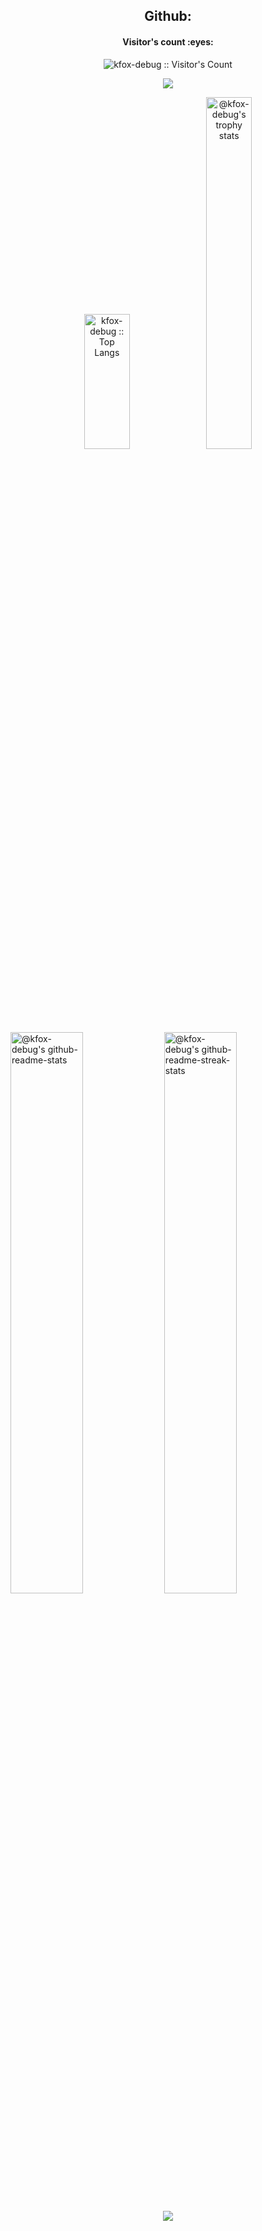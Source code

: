 <h2 style="text-align: center">Github: </h2>
<h4 align="center">Visitor's count :eyes:</h4>
<p align="center"><img src="https://profile-counter.glitch.me/{Helios}/count.svg" alt="kfox-debug :: Visitor's Count" /></p>

<p align='center'>
<img src='https://github-widgetbox.vercel.app/api/profile?username=kfox-debug&data=followers,repositories,stars,commits' />
</p>
 
<p align="center">
<img src="https://github-readme-stats.vercel.app/api/top-langs/?username=kfox-debug&langs_count=10&theme=merko&layout=compact" width="38%" height="216px" alt="kfox-debug :: Top Langs" />
<a href="https://github.com/kfox-debug?tab=achievements"><img src="https://github-profile-trophy.vercel.app/?username=kfox-debug&theme=gitdimmed&no-frame=true&column=3&row=2"  width="38%" alt="@kfox-debug's trophy stats"/></a>
</p>

<p align="center">

<a href="https://github.com/kfox-debug?tab=repositories"><img src="https://github-readme-stats-one-bice.vercel.app/api?username=kfox-debug&theme=merko&show_icons=true&count_private=true&hide_border=true&role=OWNER,ORGANIZATION_MEMBER,COLLABORATOR"  width="48%" alt="@kfox-debug's github-readme-stats"/></a>
<a href="https://github.com/kfox-debug?tab=stars"><img src="https://github-readme-streak-stats.herokuapp.com?user=kfox-debug&theme=merko&hide_border=true&date_format=M%20j%5B%2C%20Y%5D"  width="48%" alt="@kfox-debug's github-readme-streak-stats"/></a>

</p>

<!-- <h2>Contact :postbox:</h2>
<div>
  <a href = "mailto:devpanda168943@gmail.com"><img src="https://img.shields.io/badge/Gmail-D14836?style=for-the-badge&logo=gmail&logoColor=white" target="_blank"></a>
</div> -->

<p align="center">
  <img src="https://capsule-render.vercel.app/api?type=waving&color=gradient&height=65&section=footer"/>
</p>

